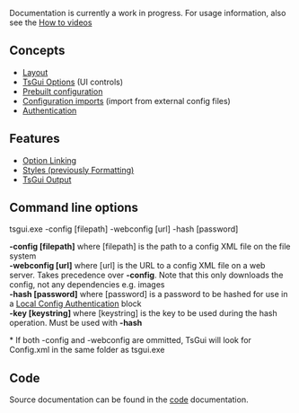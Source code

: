 Documentation is currently a work in progress. For usage information, also see the [How to videos](https://www.youtube.com/playlist?list=PLbymiOxRQJvIS6BGPJ6ggKaU90QheXgV8)



## Concepts

* [Layout](/documentation/Layout.md)
* [TsGui Options](/documentation/options/README.md) (UI controls)
* [Prebuilt configuration](/documentation/PrebuiltConfiguration.md)
* [Configuration imports](/documentation/ConfigImports.md) (import from external config files)
* [Authentication](/documentation/Authentication/README.md)

## Features
* [Option Linking](/documentation/features/OptionLinking.md)
* [Styles (previously Formatting)](/documentation/features/Styles.md)
* [TsGui Output](/documentation/features/TsGuiOutput.md)

## Command line options
tsgui.exe -config [filepath] -webconfig [url] -hash [password]

 **-config [filepath]** where [filepath] is the path to a config XML file on the file system<br>
 **-webconfig [url]** where [url] is the URL to a config XML file on a web server. Takes precedence over **-config**. Note that this only downloads the config, not any dependencies e.g. images<br>
 **-hash [password]** where [password] is a password to be hashed for use in a [Local Config Authentication](/documentation/Authentication/LocalConfigAuthentication.md) block<br>
 **-key [keystring]** where [keystring] is the key to be used during the hash operation. Must be used with **-hash**

 \* If both -config and -webconfig are ommitted, TsGui will look for Config.xml in the same folder as tsgui.exe


 ## Code

 Source documentation can be found in the [code](/documentation/code/README.md) documentation.